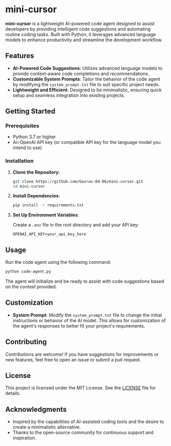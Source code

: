 
# mini-cursor

**mini-cursor** is a lightweight AI-powered code agent designed to assist developers by providing intelligent code suggestions and automating routine coding tasks. Built with Python, it leverages advanced language models to enhance productivity and streamline the development workflow.

## Features

- **AI-Powered Code Suggestions**: Utilizes advanced language models to provide context-aware code completions and recommendations.
- **Customizable System Prompts**: Tailor the behavior of the code agent by modifying the `system_prompt.txt` file to suit specific project needs.
- **Lightweight and Efficient**: Designed to be minimalistic, ensuring quick setup and seamless integration into existing projects.

## Getting Started

### Prerequisites

- Python 3.7 or higher
- An OpenAI API key (or compatible API key for the language model you intend to use)

### Installation

1. **Clone the Repository**:

   ```bash
   git clone https://github.com/Gaurav-04-06/mini-cursor.git
   cd mini-cursor
   ```

2. **Install Dependencies**:

   ```bash
   pip install -r requirements.txt
   ```

3. **Set Up Environment Variables**:

   Create a `.env` file in the root directory and add your API key:

   ```env
   OPENAI_API_KEY=your_api_key_here
   ```

## Usage

Run the code agent using the following command:

```bash
python code-agent.py
```

The agent will initialize and be ready to assist with code suggestions based on the context provided.

## Customization

- **System Prompt**: Modify the `system_prompt.txt` file to change the initial instructions or behavior of the AI model. This allows for customization of the agent's responses to better fit your project's requirements.

## Contributing

Contributions are welcome! If you have suggestions for improvements or new features, feel free to open an issue or submit a pull request.

## License

This project is licensed under the MIT License. See the [LICENSE](LICENSE) file for details.

## Acknowledgments

- Inspired by the capabilities of AI-assisted coding tools and the desire to create a minimalistic alternative.
- Thanks to the open-source community for continuous support and inspiration.
